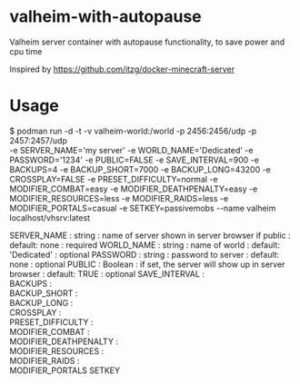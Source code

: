 # valheim-with-autopause
Valheim server container with autopause functionality, to save power and cpu time

Inspired by https://github.com/itzg/docker-minecraft-server

# Usage
$ podman run -d -t -v valheim-world:/world -p 2456:2456/udp -p 2457:2457/udp \
-e SERVER_NAME='my server'
-e WORLD_NAME='Dedicated'
-e PASSWORD='1234'
-e PUBLIC=FALSE
-e SAVE_INTERVAL=900
-e BACKUPS=4
-e BACKUP_SHORT=7000
-e BACKUP_LONG=43200
-e CROSSPLAY=FALSE
-e PRESET_DIFFICULTY=normal
-e MODIFIER_COMBAT=easy
-e MODIFIER_DEATHPENALTY=easy
-e MODIFIER_RESOURCES=less
-e MODIFIER_RAIDS=less
-e MODIFIER_PORTALS=casual
-e SETKEY=passivemobs
--name valheim localhost/vhsrv:latest


SERVER_NAME            :  string   :  name of server shown in server browser if public  :  default: none         :  required
WORLD_NAME             :  string   :  name of world                                     :  default: 'Dedicated'  :  optional
PASSWORD               :  string   :  password to server                                :  default: none         :  optional
PUBLIC                 :  Boolean  :  if set, the server will show up in server browser :  default: TRUE         :  optional
SAVE_INTERVAL          :  
BACKUPS                :  
BACKUP_SHORT           :  
BACKUP_LONG            :  
CROSSPLAY              :  
PRESET_DIFFICULTY      :  
MODIFIER_COMBAT        :  
MODIFIER_DEATHPENALTY  :  
MODIFIER_RESOURCES     :  
MODIFIER_RAIDS         :  
MODIFIER_PORTALS
SETKEY

